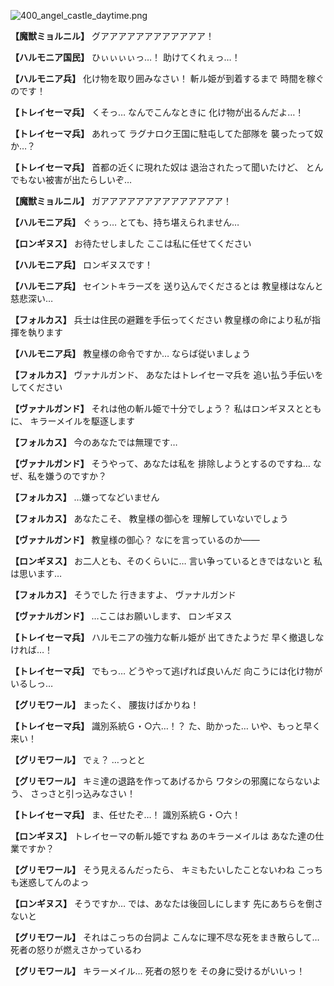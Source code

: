 
![400_angel_castle_daytime.png](../images/backgrounds/400_angel_castle_daytime.png)

**【魔獣ミョルニル】**
グアアアアアアアアアアアア！

**【ハルモニア国民】**
ひぃぃぃぃっ…！
助けてくれぇっ…！

**【ハルモニア兵】**
化け物を取り囲みなさい！
斬ル姫が到着するまで
時間を稼ぐのです！

**【トレイセーマ兵】**
くそっ…
なんでこんなときに
化け物が出るんだよ…！

**【トレイセーマ兵】**
あれって
ラグナロク王国に駐屯してた部隊を
襲ったって奴か…？

**【トレイセーマ兵】**
首都の近くに現れた奴は
退治されたって聞いたけど、
とんでもない被害が出たらしいぞ…

**【魔獣ミョルニル】**
ガアアアアアアアアアアアアアア！

**【ハルモニア兵】**
ぐぅっ…
とても、持ち堪えられません…

**【ロンギヌス】**
お待たせしました
ここは私に任せてください

**【ハルモニア兵】**
ロンギヌスです！

**【ハルモニア兵】**
セイントキラーズを
送り込んでくださるとは
教皇様はなんと慈悲深い…

**【フォルカス】**
兵士は住民の避難を手伝ってください
教皇様の命により私が指揮を執ります

**【ハルモニア兵】**
教皇様の命令ですか…
ならば従いましょう

**【フォルカス】**
ヴァナルガンド、
あなたはトレイセーマ兵を
追い払う手伝いをしてください

**【ヴァナルガンド】**
それは他の斬ル姫で十分でしょう？
私はロンギヌスとともに、
キラーメイルを駆逐します

**【フォルカス】**
今のあなたでは無理です…

**【ヴァナルガンド】**
そうやって、あなたは私を
排除しようとするのですね…
なぜ、私を嫌うのですか？

**【フォルカス】**
…嫌ってなどいません

**【フォルカス】**
あなたこそ、
教皇様の御心を
理解していないでしょう

**【ヴァナルガンド】**
教皇様の御心？
なにを言っているのか――

**【ロンギヌス】**
お二人とも、そのくらいに…
言い争っているときではないと
私は思います…

**【フォルカス】**
そうでした
行きますよ、
ヴァナルガンド

**【ヴァナルガンド】**
…ここはお願いします、
ロンギヌス

**【トレイセーマ兵】**
ハルモニアの強力な斬ル姫が
出てきたようだ
早く撤退しなければ…！

**【トレイセーマ兵】**
でもっ…
どうやって逃げれば良いんだ
向こうには化け物がいるしっ…

**【グリモワール】**
まったく、
腰抜けばかりね！

**【トレイセーマ兵】**
識別系統Ｇ・○六…！？
た、助かった…
いや、もっと早く来い！

**【グリモワール】**
でぇ？
…っとと

**【グリモワール】**
キミ達の退路を作ってあげるから
ワタシの邪魔にならないよう、
さっさと引っ込みなさい！

**【トレイセーマ兵】**
ま、任せたぞ…！
識別系統Ｇ・○六！

**【ロンギヌス】**
トレイセーマの斬ル姫ですね
あのキラーメイルは
あなた達の仕業ですか？

**【グリモワール】**
そう見えるんだったら、
キミもたいしたことないわね
こっちも迷惑してんのよっ

**【ロンギヌス】**
そうですか…
では、あなたは後回しにします
先にあちらを倒さないと

**【グリモワール】**
それはこっちの台詞よ
こんなに理不尽な死をまき散らして…
死者の怒りが燃えさかっているわ

**【グリモワール】**
キラーメイル…
死者の怒りを
その身に受けるがいいっ！